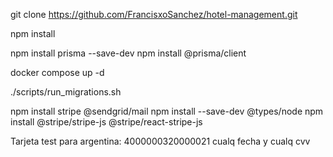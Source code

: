 git clone https://github.com/FrancisxoSanchez/hotel-management.git

npm install

npm install prisma --save-dev
npm install @prisma/client

docker compose up -d

./scripts/run_migrations.sh

npm install stripe @sendgrid/mail
npm install --save-dev @types/node
npm install @stripe/stripe-js @stripe/react-stripe-js

Tarjeta test para argentina: 4000000320000021 cualq fecha y cualq cvv
